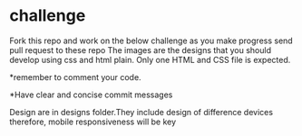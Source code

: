 # challenge

Fork this repo and work on the below challenge as you make progress send pull request to these repo
The images are the designs that you should develop using css and html plain. Only one HTML and CSS file is expected.

*remember to comment your code.

*Have clear and concise commit messages

Design are in designs folder.They include design of difference devices therefore, mobile responsiveness will be key
